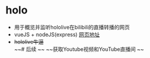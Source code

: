# holo
* 用于概览并监听hololive在bilibili的直播转播的网页   
* vueJS + nodeJS(express)
[网页地址](http://hololive.kaza.ink )  
*  ~~hololive牛逼~~   
 ~~# 后续 ~~
 ~~获取Youtube视频和YouTube直播间 ~~
